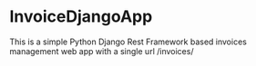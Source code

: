 # InvoiceDjangoApp
This is a simple Python Django Rest Framework based invoices management web app with a single url /invoices/
